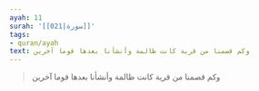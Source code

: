 ```yaml
---
ayah: 11
surah: '[[021|سورة]]'
tags:
- quran/ayah
text: وكم قصمنا من قرية كانت ظالمة وأنشأنا بعدها قوما آخرين
---
```

> وكم قصمنا من قرية كانت ظالمة وأنشأنا بعدها قوما آخرين
